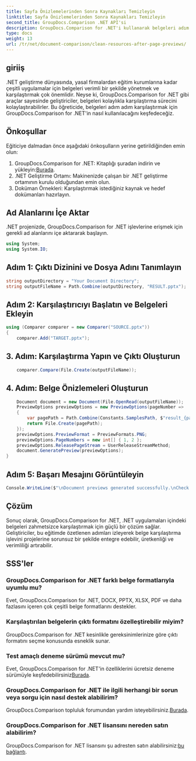 ```yaml
---
title: Sayfa Önizlemelerinden Sonra Kaynakları Temizleyin
linktitle: Sayfa Önizlemelerinden Sonra Kaynakları Temizleyin
second_title: GroupDocs.Comparison .NET API'si
description: GroupDocs.Comparison for .NET'i kullanarak belgeleri adım adım nasıl karşılaştıracağınızı öğrenin. .NET uygulamalarınızı verimli belge yönetimiyle geliştirin.
type: docs
weight: 13
url: /tr/net/document-comparison/clean-resources-after-page-previews/
---
```

## giriiş
.NET geliştirme dünyasında, yasal firmalardan eğitim kurumlarına kadar çeşitli uygulamalar için belgeleri verimli bir şekilde yönetmek ve karşılaştırmak çok önemlidir. Neyse ki, GroupDocs.Comparison for .NET gibi araçlar sayesinde geliştiriciler, belgeleri kolaylıkla karşılaştırma sürecini kolaylaştırabilirler. Bu öğreticide, belgeleri adım adım karşılaştırmak için GroupDocs.Comparison for .NET'in nasıl kullanılacağını keşfedeceğiz.
## Önkoşullar
Eğiticiye dalmadan önce aşağıdaki önkoşulların yerine getirildiğinden emin olun:
1.  GroupDocs.Comparison for .NET: Kitaplığı şuradan indirin ve yükleyin:[Burada](https://releases.groupdocs.com/comparison/net/).
2. .NET Geliştirme Ortamı: Makinenizde çalışan bir .NET geliştirme ortamının kurulu olduğundan emin olun.
3. Doküman Örnekleri: Karşılaştırmak istediğiniz kaynak ve hedef dokümanları hazırlayın.

## Ad Alanlarını İçe Aktar
.NET projenizde, GroupDocs.Comparison for .NET işlevlerine erişmek için gerekli ad alanlarını içe aktararak başlayın.

```csharp
using System;
using System.IO;
```

## Adım 1: Çıktı Dizinini ve Dosya Adını Tanımlayın
```csharp
string outputDirectory = "Your Document Directory";
string outputFileName = Path.Combine(outputDirectory, "RESULT.pptx");
```
## Adım 2: Karşılaştırıcıyı Başlatın ve Belgeleri Ekleyin
```csharp
using (Comparer comparer = new Comparer("SOURCE.pptx"))
{
    comparer.Add("TARGET.pptx");
```
## 3. Adım: Karşılaştırma Yapın ve Çıktı Oluşturun
```csharp
    comparer.Compare(File.Create(outputFileName));
```
## 4. Adım: Belge Önizlemeleri Oluşturun
```csharp
    Document document = new Document(File.OpenRead(outputFileName));
    PreviewOptions previewOptions = new PreviewOptions(pageNumber =>
    {
        var pagePath = Path.Combine(Constants.SamplesPath, $"result_{pageNumber}.png");
        return File.Create(pagePath);
    });
    previewOptions.PreviewFormat = PreviewFormats.PNG;
    previewOptions.PageNumbers = new int[] { 1, 2 };
    previewOptions.ReleasePageStream = UserReleaseStreamMethod;
    document.GeneratePreview(previewOptions);
}
```
## Adım 5: Başarı Mesajını Görüntüleyin
```csharp
Console.WriteLine($"\nDocument previews generated successfully.\nCheck output in {outputDirectory}.");
```

## Çözüm
Sonuç olarak, GroupDocs.Comparison for .NET, .NET uygulamaları içindeki belgeleri zahmetsizce karşılaştırmak için güçlü bir çözüm sağlar. Geliştiriciler, bu eğitimde özetlenen adımları izleyerek belge karşılaştırma işlevini projelerine sorunsuz bir şekilde entegre edebilir, üretkenliği ve verimliliği artırabilir.
## SSS'ler
### GroupDocs.Comparison for .NET farklı belge formatlarıyla uyumlu mu?
Evet, GroupDocs.Comparison for .NET, DOCX, PPTX, XLSX, PDF ve daha fazlasını içeren çok çeşitli belge formatlarını destekler.
### Karşılaştırılan belgelerin çıktı formatını özelleştirebilir miyim?
GroupDocs.Comparison for .NET kesinlikle gereksinimlerinize göre çıktı formatını seçme konusunda esneklik sunar.
### Test amaçlı deneme sürümü mevcut mu?
 Evet, GroupDocs.Comparison for .NET'in özelliklerini ücretsiz deneme sürümüyle keşfedebilirsiniz[Burada](https://releases.groupdocs.com/).
### GroupDocs.Comparison for .NET ile ilgili herhangi bir sorun veya sorgu için nasıl destek alabilirim?
 GroupDocs.Comparison topluluk forumundan yardım isteyebilirsiniz.[Burada](https://forum.groupdocs.com/c/comparison/12).
### GroupDocs.Comparison for .NET lisansını nereden satın alabilirim?
GroupDocs.Comparison for .NET lisansını şu adresten satın alabilirsiniz:[bu bağlantı](https://purchase.groupdocs.com/buy).